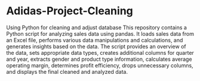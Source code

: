 # Adidas-Project-Cleaning
Using Python for cleaning and adjust database
This repository contains a Python script for analyzing sales data using pandas. It loads sales data from an Excel file, performs various data manipulations and calculations, and generates insights based on the data. The script provides an overview of the data, sets appropriate data types, creates additional columns for quarter and year, extracts gender and product type information, calculates average operating margin, determines profit efficiency, drops unnecessary columns, and displays the final cleaned and analyzed data.
